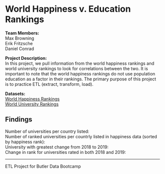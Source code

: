 # World Happiness v. Education Rankings

**Team Members:** <br>
Max Browning <br>
Erik Fritzsche <br>
Daniel Conrad

**Project Description:** <br>
In this project, we pull information from the world happiness rankings and world university rankings to look for correlations between the two. It is important to note that the world happiness rankings do not use population education as a factor in their rankings. The primary purpose of this project is to practice ETL (extract, transform, load).

**Datasets:** <br>
[World Happiness Rankings](https://www.kaggle.com/unsdsn/world-happiness?select=2019.csv) <br>
[World University Rankings](https://www.kaggle.com/divyansh22/qs-world-university-rankings?select=2019-QS-World-University-Rankings.csv)


## Findings <br>

Number of universities per country listed:<br>
Number of ranked universities per countrly listed in happiness data (sorted by happiness rank):<br>
University with greatest change from 2018 to 2019: <br>
Change in rank for universities rated in both 2018 and 2019:

-----
ETL Project for Butler Data Bootcamp

